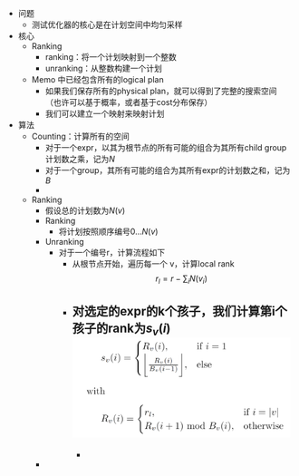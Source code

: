 - 问题
	- 测试优化器的核心是在计划空间中均匀采样
- 核心
	- Ranking
		- ranking：将一个计划映射到一个整数
		- unranking：从整数构建一个计划
	- Memo 中已经包含所有的logical plan
		- 如果我们保存所有的physical plan，就可以得到了完整的搜索空间（也许可以基于概率，或者基于cost分布保存）
		- 我们可以建立一个映射来映射计划
- 算法
	- Counting：计算所有的空间
		- 对于一个expr，以其为根节点的所有可能的组合为其所有child group计划数之乘，记为$N$
		- 对于一个group，其所有可能的组合为其所有expr的计划数之和，记为$B$
		-
	- Ranking
		- 假设总的计划数为$N(v)$
		- Ranking
			- 将计划按照顺序编号$0...N(v)$
		- Unranking
			- 对于一个编号r，计算流程如下
				- 从根节点开始，遍历每一个 v，计算local rank
				  $$r_l = r -\sum_{i} N(v_i)$$
				- 对选定的expr的k个孩子，我们计算第i个孩子的rank为$s_v(i)$
				  ![image.png](../assets/image_1666148816473_0.png)
					-
					-
		-
